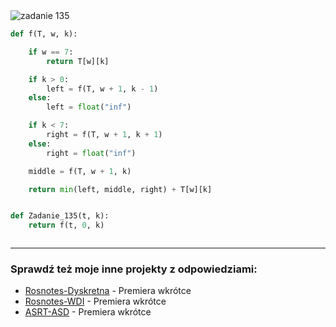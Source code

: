 <picture>
  <source srcset="../../srt/zbior_zadan/135.png" media="(prefers-color-scheme: light)">
  <source srcset="../../srt/zbior_zadan/black_135.png" media="(prefers-color-scheme: dark)">
  <img src="../../srt/zbior_zadan/black_135.png" alt="zadanie 135">
</picture>

```python
def f(T, w, k):

    if w == 7:
        return T[w][k]

    if k > 0:
        left = f(T, w + 1, k - 1)
    else:
        left = float("inf")

    if k < 7:
        right = f(T, w + 1, k + 1)
    else:
        right = float("inf")

    middle = f(T, w + 1, k)

    return min(left, middle, right) + T[w][k]


def Zadanie_135(t, k):
    return f(t, 0, k)



```

---
### Sprawdź też moje inne projekty z odpowiedziami:
- [Rosnotes-Dyskretna](https://github.com/kamilGie/Rosnotes-Dyskretna) - Premiera wkrótce
- [Rosnotes-WDI](https://github.com/kamilGie/Rosnotes-WDI) - Premiera wkrótce
- [ASRT-ASD](https://github.com/kamilGie/Rosnotes-Dyskretna) - Premiera wkrótce

